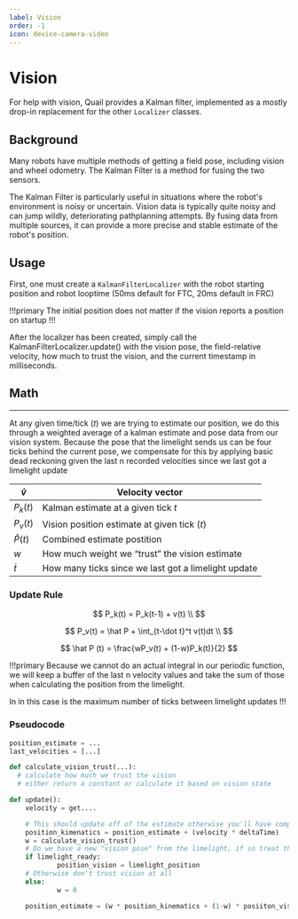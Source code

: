 ```yaml
---
label: Vision
order: -1
icon: device-camera-video
---
```

# Vision

For help with vision, Quail provides a Kalman filter, implemented as a mostly drop-in replacement for the other `Localizer` classes.

## Background

Many robots have multiple methods of getting a field pose, including vision and wheel odometry. The Kalman Filter is a method for fusing the two sensors.

The Kalman Filter is particularly useful in situations where the robot's environment is noisy or uncertain. Vision data is typically quite noisy and can jump wildly, deteriorating pathplanning attempts. By fusing data from multiple sources, it can provide a more precise and stable estimate of the robot's position. 

## Usage

First, one must create a `KalmanFilterLocalizer` with the robot starting
position and robot looptime (50ms default for FTC, 20ms default in FRC)

!!!primary
The initial position does not matter if the vision reports a position on startup
!!!

After the localizer has been created, simply call the
KalmanFilterLocalizer.update() with the vision pose, the field-relative
velocity, how much to trust the vision, and the current timestamp in milliseconds.

## Math

---

At any given time/tick ($t$) we are trying to estimate our position, we do this through a weighted average of a kalman estimate and pose data from our vision system. Because the pose that the limelight sends us can be four ticks behind the current pose, we compensate for this by applying basic dead reckoning given the last n recorded velocities since we last got a limelight update

| $\hat v$ | Velocity vector |
| --- | --- |
| $P_k(t)$ | Kalman estimate at a given tick $t$ |
| $P_v(t)$ | Vision position estimate at given tick $(t)$ |
| $\hat P(t)$  | Combined estimate postition |
| $w$ | How much weight we “trust” the vision estimate |
| $\dot t$ | How many ticks since we last got a limelight update |

### Update Rule

$$
P_k(t) = P_k(t-1) + v(t) \\
$$

$$
P_v(t) = \hat P + \int_{t-\dot t}^t v(t)dt \\
$$

$$
\hat P (t) = \frac{wP_v(t) + (1-w)P_k(t)}{2}
$$

!!!primary
Because we cannot do an actual integral in our periodic function, we will keep a  buffer of the last n velocity values and take the sum of those when calculating the position from the limelight.

In in this case is the maximum number of ticks between limelight updates
!!!

### Pseudocode

```python
position_estimate = ...
last_velocities = [...]

def calculate_vision_trust(...):
  # calculate how much we trust the vision
  # either return a constant or calculate it based on vision state

def update():
	velocity = get....

	# This should update off of the estimate otherwise you'll have compounding drift
	position_kimenatics = position_estimate + (velocity * deltaTime)
	w = calculate_vision_trust()
	# Do we have a new "vision pose" from the limelight, if so treat that as our vision position
	if limelight_ready:
			position_vision = limelight_position
	# Otherwise don't trust vision at all
	else:
			w = 0

	position_estimate = (w * position_kinematics + (1-w) * posiiton_vision ) / 2
```
